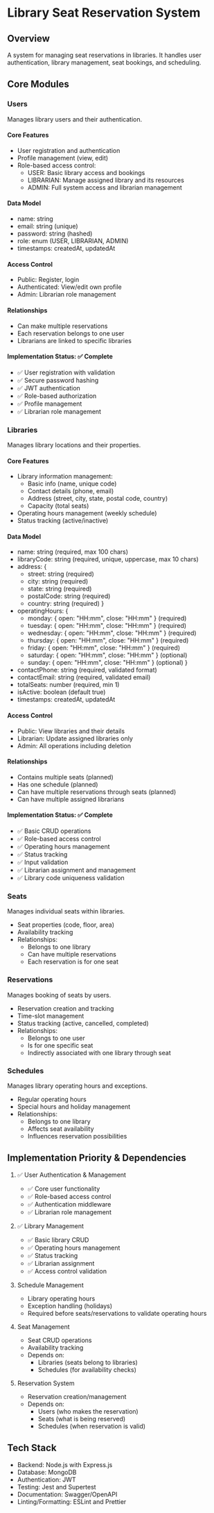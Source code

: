 # Library Seat Reservation System

## Overview
A system for managing seat reservations in libraries. It handles user authentication, library management, seat bookings, and scheduling.

## Core Modules

### Users
Manages library users and their authentication.

#### Core Features
- User registration and authentication
- Profile management (view, edit)
- Role-based access control:
  - USER: Basic library access and bookings
  - LIBRARIAN: Manage assigned library and its resources
  - ADMIN: Full system access and librarian management

#### Data Model
- name: string
- email: string (unique)
- password: string (hashed)
- role: enum (USER, LIBRARIAN, ADMIN)
- timestamps: createdAt, updatedAt

#### Access Control
- Public: Register, login
- Authenticated: View/edit own profile
- Admin: Librarian role management

#### Relationships
- Can make multiple reservations
- Each reservation belongs to one user
- Librarians are linked to specific libraries

#### Implementation Status: ✅ Complete
- ✅ User registration with validation
- ✅ Secure password hashing
- ✅ JWT authentication
- ✅ Role-based authorization
- ✅ Profile management
- ✅ Librarian role management

### Libraries
Manages library locations and their properties.

#### Core Features
- Library information management:
  - Basic info (name, unique code)
  - Contact details (phone, email)
  - Address (street, city, state, postal code, country)
  - Capacity (total seats)
- Operating hours management (weekly schedule)
- Status tracking (active/inactive)

#### Data Model
- name: string (required, max 100 chars)
- libraryCode: string (required, unique, uppercase, max 10 chars)
- address: {
  - street: string (required)
  - city: string (required)
  - state: string (required)
  - postalCode: string (required)
  - country: string (required)
}
- operatingHours: {
  - monday: { open: "HH:mm", close: "HH:mm" } (required)
  - tuesday: { open: "HH:mm", close: "HH:mm" } (required)
  - wednesday: { open: "HH:mm", close: "HH:mm" } (required)
  - thursday: { open: "HH:mm", close: "HH:mm" } (required)
  - friday: { open: "HH:mm", close: "HH:mm" } (required)
  - saturday: { open: "HH:mm", close: "HH:mm" } (optional)
  - sunday: { open: "HH:mm", close: "HH:mm" } (optional)
}
- contactPhone: string (required, validated format)
- contactEmail: string (required, validated email)
- totalSeats: number (required, min 1)
- isActive: boolean (default true)
- timestamps: createdAt, updatedAt

#### Access Control
- Public: View libraries and their details
- Librarian: Update assigned libraries only
- Admin: All operations including deletion

#### Relationships
- Contains multiple seats (planned)
- Has one schedule (planned)
- Can have multiple reservations through seats (planned)
- Can have multiple assigned librarians

#### Implementation Status: ✅ Complete
- ✅ Basic CRUD operations
- ✅ Role-based access control
- ✅ Operating hours management
- ✅ Status tracking
- ✅ Input validation
- ✅ Librarian assignment and management
- ✅ Library code uniqueness validation

### Seats
Manages individual seats within libraries.
- Seat properties (code, floor, area)
- Availability tracking
- Relationships:
  - Belongs to one library
  - Can have multiple reservations
  - Each reservation is for one seat

### Reservations
Manages booking of seats by users.
- Reservation creation and tracking
- Time-slot management
- Status tracking (active, cancelled, completed)
- Relationships:
  - Belongs to one user
  - Is for one specific seat
  - Indirectly associated with one library through seat

### Schedules
Manages library operating hours and exceptions.
- Regular operating hours
- Special hours and holiday management
- Relationships:
  - Belongs to one library
  - Affects seat availability
  - Influences reservation possibilities

## Implementation Priority & Dependencies

1. ✅ User Authentication & Management
   - ✅ Core user functionality
   - ✅ Role-based access control
   - ✅ Authentication middleware
   - ✅ Librarian role management

2. ✅ Library Management
   - ✅ Basic library CRUD
   - ✅ Operating hours management
   - ✅ Status tracking
   - ✅ Librarian assignment
   - ✅ Access control validation

3. Schedule Management
   - Library operating hours
   - Exception handling (holidays)
   - Required before seats/reservations to validate operating hours

4. Seat Management
   - Seat CRUD operations
   - Availability tracking
   - Depends on:
     - Libraries (seats belong to libraries)
     - Schedules (for availability checks)

5. Reservation System
   - Reservation creation/management
   - Depends on:
     - Users (who makes the reservation)
     - Seats (what is being reserved)
     - Schedules (when reservation is valid)

## Tech Stack
- Backend: Node.js with Express.js
- Database: MongoDB
- Authentication: JWT
- Testing: Jest and Supertest
- Documentation: Swagger/OpenAPI
- Linting/Formatting: ESLint and Prettier